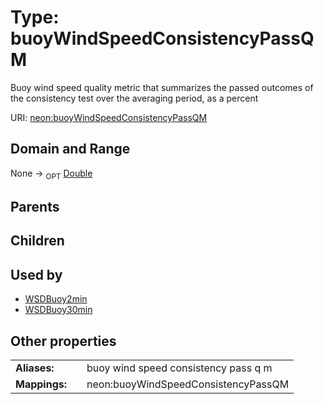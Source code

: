 
# Type: buoyWindSpeedConsistencyPassQM


Buoy wind speed quality metric that summarizes the passed outcomes of the consistency test over the averaging period, as a percent

URI: [neon:buoyWindSpeedConsistencyPassQM](https://data.neonscience.org/buoyWindSpeedConsistencyPassQM)


## Domain and Range

None ->  <sub>OPT</sub> [Double](types/Double.md)

## Parents


## Children


## Used by

 * [WSDBuoy2min](WSDBuoy2min.md)
 * [WSDBuoy30min](WSDBuoy30min.md)

## Other properties

|  |  |  |
| --- | --- | --- |
| **Aliases:** | | buoy wind speed consistency pass q m |
| **Mappings:** | | neon:buoyWindSpeedConsistencyPassQM |


